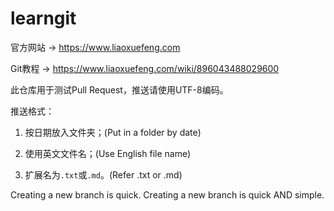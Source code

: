 # learngit

官方网站 → https://www.liaoxuefeng.com

Git教程 → https://www.liaoxuefeng.com/wiki/896043488029600

此仓库用于测试Pull Request，推送请使用UTF-8编码。

推送格式：

1. 按日期放入文件夹；(Put in a folder by date)

2. 使用英文文件名；(Use English file name)

3. 扩展名为`.txt`或`.md`。(Refer .txt or .md)

Creating a new branch is quick.
Creating a new branch is quick AND simple.

